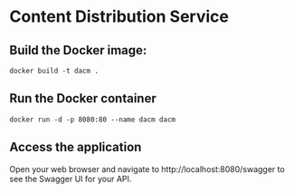 # Content Distribution Service

## Build the Docker image:
```shell
docker build -t dacm .
```

## Run the Docker container
```shell
docker run -d -p 8080:80 --name dacm dacm
```

## Access the application
Open your web browser and navigate to http://localhost:8080/swagger to see the Swagger UI for your API.